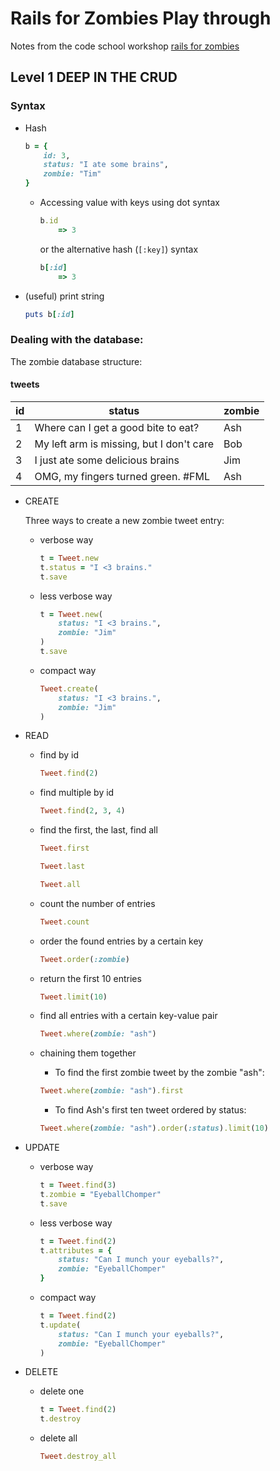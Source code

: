 # Rails for Zombies Play through
Notes from the code school workshop [rails for zombies](http://railsforzombies.org/)

## Level 1 DEEP IN THE CRUD

### Syntax

* Hash

	```ruby
	b = {
		id: 3,
		status: "I ate some brains",
		zombie: "Tim"
	}
	```

	* Accessing value with keys using dot syntax

		```ruby
		b.id
			=> 3
		```

		or the alternative hash (`[:key]`) syntax

		```ruby
		b[:id]
			=> 3
		```

* (useful) print string

	```ruby
	puts b[:id]
	```

### Dealing with the database:

The zombie database structure:

#### tweets

id | status | zombie
---|--------|-------
1  | Where can I get a good bite to eat? | Ash
2  | My left arm is missing, but I don't care | Bob
3  | I just ate some delicious brains | Jim
4  | OMG, my fingers turned green. #FML | Ash 

* CREATE

	Three ways to create a new zombie tweet entry:
	
	* verbose way
	
		```ruby 
		t = Tweet.new
		t.status = "I <3 brains."
		t.save
		```
	
	* less verbose way

		```ruby
		t = Tweet.new(
			status: "I <3 brains.",
			zombie: "Jim"
		)
		t.save
		```

	* compact way

		```ruby
		Tweet.create(
			status: "I <3 brains.",
			zombie: "Jim"
		)
		```

* READ

	* find by id

		```ruby
		Tweet.find(2)
		```

	* find multiple by id

		```ruby
		Tweet.find(2, 3, 4)
		```

	* find the first, the last, find all

		```ruby
		Tweet.first
		```

		```ruby
		Tweet.last
		```

		```ruby
		Tweet.all
		```

	* count the number of entries

		```ruby
		Tweet.count
		```

	* order the found entries by a certain key

		```ruby
		Tweet.order(:zombie)
		```

	* return the first 10 entries

		```ruby
		Tweet.limit(10)
		```

	* find all entries with a certain key-value pair

		```ruby
		Tweet.where(zombie: "ash")
		```

	* chaining them together
		
		* To find the first zombie tweet by the zombie "ash":

		```ruby
		Tweet.where(zombie: "ash").first
		```

		* To find Ash's first ten tweet ordered by status:

		```ruby
		Tweet.where(zombie: "ash").order(:status).limit(10)
		```

* UPDATE

	* verbose way

		```ruby
		t = Tweet.find(3)
		t.zombie = "EyeballChomper"
		t.save
		```

	* less verbose way

		```ruby
		t = Tweet.find(2)
		t.attributes = {
			status: "Can I munch your eyeballs?",
			zombie: "EyeballChomper"
		}
		```

	* compact way

		```ruby
		t = Tweet.find(2)
		t.update(
			status: "Can I munch your eyeballs?",
			zombie: "EyeballChomper"
		)
		```

* DELETE

	* delete one

		```ruby
		t = Tweet.find(2)
		t.destroy
		```

	* delete all

		```ruby
		Tweet.destroy_all
		```














